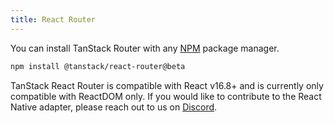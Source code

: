 ```yaml
---
title: React Router
---
```


You can install TanStack Router with any [NPM](https://npmjs.com) package manager.

```sh
npm install @tanstack/react-router@beta
```

TanStack React Router is compatible with React v16.8+ and is currently only compatible with ReactDOM only. If you would like to contribute to the React Native adapter, please reach out to us on [Discord](https://tlinz.com/discord).
